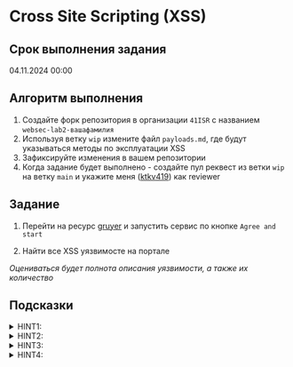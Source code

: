 # Cross Site Scripting (XSS)

## Срок выполнения задания

04.11.2024 00:00

## Алгоритм выполнения

1. Создайте форк репозитория в организации `41ISR` с названием `websec-lab2-вашафамилия`
2. Используя ветку `wip` измените файл `payloads.md`, где будут указываться методы по эксплуатации XSS
3. Зафиксируйте изменения в вашем репозитории
4. Когда задание будет выполнено - создайте пул реквест из ветки `wip` на ветку `main` и укажите меня ([ktkv419](https://github.com/ktkv419)) как reviewer

## Задание

1. Перейти на ресурс [gruyer](https://google-gruyere.appspot.com/start) и запустить сервис по кнопке `Agree and start`

2. Найти все XSS уязвимосте на портале

_Оцениваться будет полнота описания уязвимости, а также их количество_

## Подсказки

<details> 
  <summary>HINT1: </summary>
    Вы можете загружать HTML-файлы, а HTML-файлы могут содержать script тэг
</details>

<details> 
  <summary>HINT2: </summary>
    Интересно, а как выглядит страница 404?
</details>

<details> 
  <summary>HINT3: </summary>
    Snippet - хорошее место для хранения вашего HTML кода
</details>

<details> 
  <summary>HINT4: </summary>
    Посмотрите на то, как задается код цвета. Можно ли выбраться из строки указания цвета и написать свои атрибуты?
</details>
